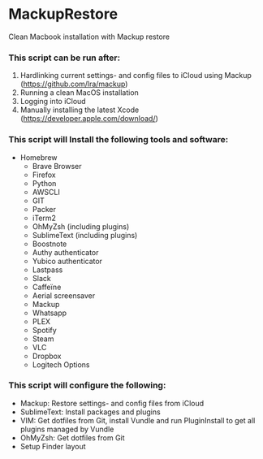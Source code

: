 # MackupRestore
Clean Macbook installation with Mackup restore

### This script can be run after:
1. Hardlinking current settings- and config files to iCloud using Mackup (https://github.com/lra/mackup)
2. Running a clean MacOS installation
3. Logging into iCloud
4. Manually installing the latest Xcode (https://developer.apple.com/download/) 

### This script will Install the following tools and software:
- Homebrew
  - Brave Browser
  - Firefox
  - Python
  - AWSCLI
  - GIT
  - Packer
  - iTerm2
  - OhMyZsh (including plugins)
  - SublimeText (including plugins)
  - Boostnote
  - Authy authenticator
  - Yubico authenticator
  - Lastpass
  - Slack
  - Caffeïne
  - Aerial screensaver
  - Mackup
  - Whatsapp
  - PLEX
  - Spotify
  - Steam
  - VLC
  - Dropbox
  - Logitech Options
 
 ### This script will configure the following:
 - Mackup: Restore settings- and config files from iCloud
 - SublimeText: Install packages and plugins
 - VIM: Get dotfiles from Git, install Vundle and run PluginInstall to get all plugins managed by Vundle
 - OhMyZsh: Get dotfiles from Git
 - Setup Finder layout
